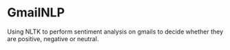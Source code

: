 # GmailNLP
Using NLTK to perform sentiment analysis on gmails to decide whether they are positive, negative or neutral.
